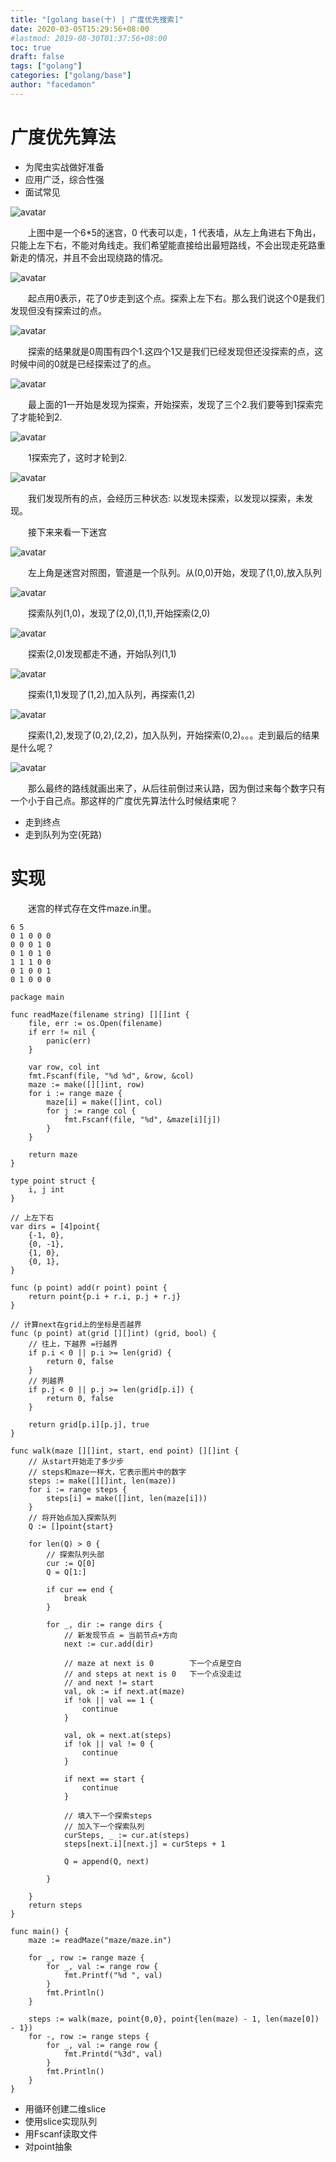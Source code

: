 ```yaml
---
title: "[golang base(十) | 广度优先搜索]"
date: 2020-03-05T15:29:56+08:00
#lastmod: 2019-08-30T01:37:56+08:00
toc: true
draft: false
tags: ["golang"]
categories: ["golang/base"]
author: "facedamon"
---
```


# 广度优先算法
- 为爬虫实战做好准备
- 应用广泛，综合性强
- 面试常见

![avatar](https://cdn.jsdelivr.net/gh/facedamon/MarkDownPhotos@master/golang/migong.png)

&emsp;&emsp;上图中是一个6*5的迷宫，0 代表可以走，1 代表墙，从左上角进右下角出，只能上左下右，不能对角线走。我们希望能直接给出最短路线，不会出现走死路重新走的情况，并且不会出现绕路的情况。

![avatar](https://cdn.jsdelivr.net/gh/facedamon/MarkDownPhotos@master/golang/zero.png)

&emsp;&emsp;起点用0表示，花了0步走到这个点。探索上左下右。那么我们说这个0是我们发现但没有探索过的点。

![avatar](https://cdn.jsdelivr.net/gh/facedamon/MarkDownPhotos@master/golang/one.png)

&emsp;&emsp;探索的结果就是0周围有四个1.这四个1又是我们已经发现但还没探索的点，这时候中间的0就是已经探索过了的点。

![avatar](https://cdn.jsdelivr.net/gh/facedamon/MarkDownPhotos@master/golang/top.png)

&emsp;&emsp;最上面的1一开始是发现为探索，开始探索，发现了三个2.我们要等到1探索完了才能轮到2.

![avatar](https://cdn.jsdelivr.net/gh/facedamon/MarkDownPhotos@master/golang/two.png)

&emsp;&emsp;1探索完了，这时才轮到2.

![avatar](https://cdn.jsdelivr.net/gh/facedamon/MarkDownPhotos@master/golang/three.png)

&emsp;&emsp;我们发现所有的点，会经历三种状态: 以发现未探索，以发现以探索，未发现。

&emsp;&emsp;接下来来看一下迷宫

![avatar](https://cdn.jsdelivr.net/gh/facedamon/MarkDownPhotos@master/golang/first.png)

&emsp;&emsp;左上角是迷宫对照图，管道是一个队列。从(0,0)开始，发现了(1,0),放入队列

![avatar](https://cdn.jsdelivr.net/gh/facedamon/MarkDownPhotos@master/golang/second.png)

&emsp;&emsp;探索队列(1,0)，发现了(2,0),(1,1),开始探索(2,0)

![avatar](https://cdn.jsdelivr.net/gh/facedamon/MarkDownPhotos@master/golang/second_1.png)

&emsp;&emsp;探索(2,0)发现都走不通，开始队列(1,1)

![avatar](https://cdn.jsdelivr.net/gh/facedamon/MarkDownPhotos@master/golang/third.png)

&emsp;&emsp;探索(1,1)发现了(1,2),加入队列，再探索(1,2)

![avatar](https://cdn.jsdelivr.net/gh/facedamon/MarkDownPhotos@master/golang/fourth.png)

&emsp;&emsp;探索(1,2),发现了(0,2),(2,2)，加入队列，开始探索(0,2)。。。走到最后的结果是什么呢？

![avatar](https://cdn.jsdelivr.net/gh/facedamon/MarkDownPhotos@master/golang/finally.png)

&emsp;&emsp;那么最终的路线就画出来了，从后往前倒过来认路，因为倒过来每个数字只有一个小于自己点。那这样的广度优先算法什么时候结束呢？
- 走到终点
- 走到队列为空(死路)

# 实现
&emsp;&emsp;迷宫的样式存在文件maze.in里。
```
6 5
0 1 0 0 0
0 0 0 1 0
0 1 0 1 0
1 1 1 0 0
0 1 0 0 1
0 1 0 0 0
```

```
package main

func readMaze(filename string) [][]int {
    file, err := os.Open(filename)
    if err != nil {
        panic(err)
    }

    var row, col int
    fmt.Fscanf(file, "%d %d", &row, &col)
    maze := make([][]int, row)
    for i := range maze {
        maze[i] = make([]int, col)
        for j := range col {
            fmt.Fscanf(file, "%d", &maze[i][j])
        }
    }

    return maze
}

type point struct {
    i, j int
}

// 上左下右
var dirs = [4]point{
    {-1, 0},
    {0, -1},
    {1, 0},
    {0, 1},
}

func (p point) add(r point) point {
    return point{p.i + r.i, p.j + r.j}
}

// 计算next在grid上的坐标是否越界
func (p point) at(grid [][]int) (grid, bool) {
    // 往上，下越界 =行越界
    if p.i < 0 || p.i >= len(grid) {
        return 0, false
    }
    // 列越界
    if p.j < 0 || p.j >= len(grid[p.i]) {
        return 0, false
    }

    return grid[p.i][p.j], true
}

func walk(maze [][]int, start, end point) [][]int {
    // 从start开始走了多少步
    // steps和maze一样大，它表示图片中的数字
    steps := make([][]int, len(maze))
    for i := range steps {
        steps[i] = make([]int, len(maze[i]))
    }
    // 将开始点加入探索队列
    Q := []point{start}

    for len(Q) > 0 {
        // 探索队列头部
        cur := Q[0]
        Q = Q[1:]

        if cur == end {
            break
        }

        for _, dir := range dirs {
            // 新发现节点 = 当前节点+方向
            next := cur.add(dir)
            
            // maze at next is 0        下一个点是空白
            // and steps at next is 0   下一个点没走过
            // and next != start
            val, ok := if next.at(maze)
            if !ok || val == 1 {
                continue
            }

            val, ok = next.at(steps) 
            if !ok || val != 0 {
                continue
            }
            
            if next == start {
                continue
            }

            // 填入下一个探索steps
            // 加入下一个探索队列
            curSteps, _ := cur.at(steps)
            steps[next.i][next.j] = curSteps + 1

            Q = append(Q, next)

        }

    }
    return steps
}

func main() {
    maze := readMaze("maze/maze.in")

    for _, row := range maze {
        for _, val := range row {
            fmt.Printf("%d ", val)
        }
        fmt.Println()
    }

    steps := walk(maze, point{0,0}, point{len(maze) - 1, len(maze[0]) - 1})
    for -, row := range steps {
        for _, val := range row {
            fmt.Printd("%3d", val)
        }
        fmt.Println()
    }
}
```
- 用循环创建二维slice
- 使用slice实现队列
- 用Fscanf读取文件
- 对point抽象
